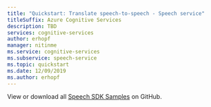 ```yaml
---
title: "Quickstart: Translate speech-to-speech - Speech service"
titleSuffix: Azure Cognitive Services
description: TBD
services: cognitive-services
author: erhopf
manager: nitinme
ms.service: cognitive-services
ms.subservice: speech-service
ms.topic: quickstart
ms.date: 12/09/2019
ms.author: erhopf
---
```


View or download all <a href="https://aka.ms/speech/github">Speech SDK Samples</a> on GitHub.
